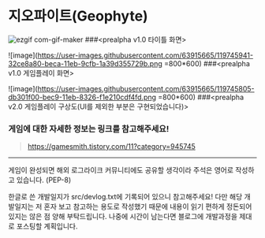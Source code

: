 # **지오파이트(Geophyte)**

![ezgif com-gif-maker](https://user-images.githubusercontent.com/63915665/112706472-b4646500-8ee7-11eb-8d6e-3274e2ce52b5.gif)
###<prealpha v1.0 타이틀 화면>

![image](https://user-images.githubusercontent.com/63915665/119745941-32ce8a80-beca-11eb-9cfb-1a39d355729b.png =800*600)
###<prealpha v1.0 게임플레이 화면>

![image](https://user-images.githubusercontent.com/63915665/119745805-db301f00-bec9-11eb-8326-f1e210cdf4fd.png =800*600)
###<prealpha v2.0 게임플레이 구상도(UI를 제외한 부분은 구현되었습니다)>


### 게임에 대한 자세한 정보는  링크를 참고해주세요!
>https://gamesmith.tistory.com/11?category=945745

---


게임이 완성되면 해외 로그라이크 커뮤니티에도 공유할 생각이라 주석은 영어로 작성하고 있습니다. (PEP-8)

한글로 쓴 개발일지가 src/devlog.txt에 기록되어 있으니 참고해주세요!
다만 해당 개발일지는 저 혼자 보고 참고하는 용도로 작성했기 때문에 내용이 읽기 편하게 정돈되어 있지는 않은 점 양해 부탁드립니다.
나중에 시간이 남는다면 블로그에 개발과정을 제대로 포스팅할 계획입니다.
